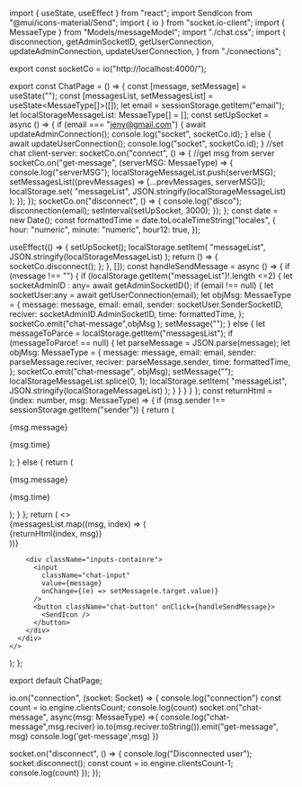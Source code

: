 import { useState, useEffect } from "react";
import SendIcon from "@mui/icons-material/Send";
import { io } from "socket.io-client";
import { MessaeType } from "Models/messageModel";
import "./chat.css";
import {
  disconnection,
  getAdminSocketID,
  getUserConnection,
  updateAdminConnection,
  updateUserConnection,
} from "./connections";

export const socketCo = io("http://localhost:4000/");

export const ChatPage = () => {
  const [message, setMessage] = useState<string>("");
  const [messagesList, setMessagesList] = useState<MessaeType[]>([]);
  let email = sessionStorage.getItem("email");
  let localStorageMessageList: MessaeType[] = [];
  const setUpSocket = async () => {
    if (email === "jeny@gmail.com") {
      await updateAdminConnection();
      console.log("socket", socketCo.id);
    } else {
      await updateUserConnection();
      console.log("socket", socketCo.id);
    }
    //set chat client-server:
    socketCo.on("connect", () => {
      //get msg from server
      socketCo.on("get-message", (serverMSG: MessaeType) => {
        console.log("serverMSG");
        localStorageMessageList.push(serverMSG);
        setMessagesList((prevMessages) => [...prevMessages, serverMSG]);
        localStorage.set(
          "messageList",
          JSON.stringify(localStorageMessageList)
        );
      });
    });
    socketCo.on("disconnect", () => {
      console.log("disco");
      disconnection(email);
      setInterval(setUpSocket, 3000);
    });
  };
  const date = new Date();
  const formattedTime = date.toLocaleTimeString("locales", {
    hour: "numeric",
    minute: "numeric",
    hour12: true,
  });

  useEffect(() => {
    setUpSocket();
    localStorage.setItem(
      "messageList",
      JSON.stringify(localStorageMessageList)
    );
    return () => {
      socketCo.disconnect();
    };
  }, []);
  const handleSendMessage = async () => {
    if (message !== "") {
      if (localStorage.getItem("messageList")!.length <=2) {
        let socketAdminID : any= await getAdminSocketID();
        if (email !== null) {
          let socketUser:any = await getUserConnection(email);
          let objMsg: MessaeType = {
            message: message,
            email: email,
            sender: socketUser.SenderSocketID,
            reciver: socketAdminID.AdminSocketID,
            time: formattedTime,
          };
          socketCo.emit("chat-message",objMsg );
          setMessage("");
        } else {
          let messageToParce = localStorage.getItem("messagesList");
          if (messageToParce! == null) {
            let parseMessage = JSON.parse(message);
            let objMsg: MessaeType = {
              message: message,
              email: email,
              sender: parseMessage.reciver,
              reciver: parseMessage.sender,
              time: formattedTime,
            };
            socketCo.emit("chat-message", objMsg);
            setMessage("");
            localStorageMessageList.splice(0, 1);
            localStorage.setItem(
              "messageList",
              JSON.stringify(localStorageMessageList)
            );
          }
        }
      }
    }
  };
  const returnHtml = (index: number, msg: MessaeType) => {
    if (msg.sender !== sessionStorage.getItem("sender")) {
      return (
        <div key={index} className="msg-div-left msg-fade-in">
          <p className="message-p">{msg.message}</p>
          <p className="time-p">{msg.time}</p>
        </div>
      );
    } else {
      return (
        <div key={index} className="msg-div-right msg-fade-in">
          <p className="message-p">{msg.message}</p>
          <p className="time-p">{msg.time}</p>
        </div>
      );
    }
  };
  return (
    <>
      <div className="chat-container-div">
        <div className="messages-container">
          {messagesList.map((msg, index) => (
            <div key={index}>{returnHtml(index, msg)}</div>
          ))}
        </div>

        <div className="inputs-containre">
          <input
            className="chat-input"
            value={message}
            onChange={(e) => setMessage(e.target.value)}
          />
          <button className="chat-button" onClick={handleSendMessage}>
            <SendIcon />
          </button>
        </div>
      </div>
    </>
  );
};

export default ChatPage;


io.on("connection", (socket: Socket) => {
  console.log("connection")
  const count = io.engine.clientsCount;
  console.log(count)
 socket.on("chat-message", async(msg: MessaeType) =>{
  console.log("chat-message",msg.reciver)
io.to(msg.reciver.toString()).emit("get-message", msg)
console.log('get-message',msg)
 })
 
  socket.on("disconnect", () => {
    console.log("Disconnected user");
    socket.disconnect();
    const count = io.engine.clientsCount-1;
    console.log(count)
  });
});